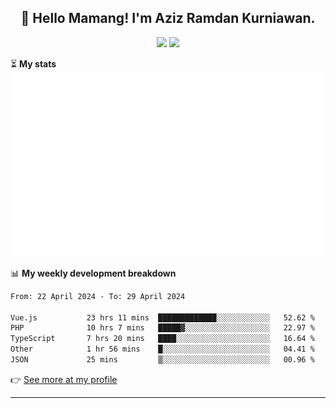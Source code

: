 <h2 align="center">👋 Hello Mamang! I'm Aziz Ramdan Kurniawan.</h2>  
<p align="center">
  <img src="https://komarev.com/ghpvc/?username=azizramdan">
  <img src="https://wakatime.com/badge/user/90056fa0-4c31-4eca-954e-2a3ac05896f9.svg">
</p>
    
⏳ **My stats**  
![](https://raw.githubusercontent.com/azizramdan/github-stats/master/generated/overview.svg#gh-dark-mode-only)

📊 **My weekly development breakdown**
<!--START_SECTION:waka-->

```txt
From: 22 April 2024 - To: 29 April 2024

Vue.js           23 hrs 11 mins  █████████████░░░░░░░░░░░░   52.62 %
PHP              10 hrs 7 mins   █████▓░░░░░░░░░░░░░░░░░░░   22.97 %
TypeScript       7 hrs 20 mins   ████░░░░░░░░░░░░░░░░░░░░░   16.64 %
Other            1 hr 56 mins    █░░░░░░░░░░░░░░░░░░░░░░░░   04.41 %
JSON             25 mins         ▒░░░░░░░░░░░░░░░░░░░░░░░░   00.96 %
```

<!--END_SECTION:waka-->
👉 [See more at my profile](https://wakatime.com/@azizramdan)
***
